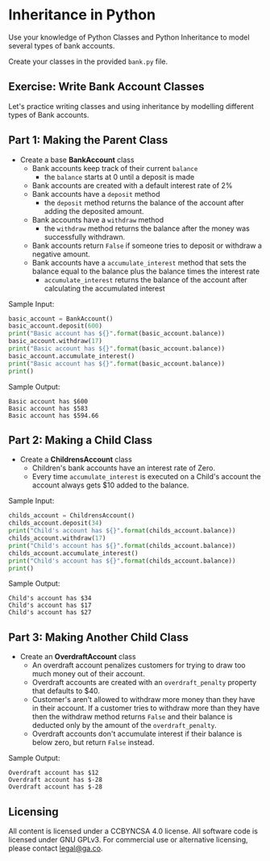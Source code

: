 # Inheritance in Python
Use your knowledge of Python Classes and Python Inheritance to model several
types of bank accounts.

Create your classes in the provided `bank.py` file.

## Exercise: Write Bank Account Classes
Let's practice writing classes and using inheritance by modelling different types
of Bank accounts.

## Part 1: Making the Parent Class

* Create a base **BankAccount** class
  * Bank accounts keep track of their current `balance`
    * the `balance` starts at 0 until a deposit is made
  * Bank accounts are created with a default interest rate of 2%
  * Bank accounts have a `deposit` method
    * the `deposit` method returns the balance of the account after adding the deposited amount.
  * Bank accounts have a `withdraw` method
    * the `withdraw` method returns the balance after the money was successfully withdrawn.
  * Bank accounts return `False` if someone tries to deposit or withdraw a negative amount.
  * Bank accounts have a `accumulate_interest` method that sets the balance equal to the balance plus the balance times the interest rate
    * `accumulate_interest` returns the balance of the account after calculating the accumulated interest

Sample Input:
```python
basic_account = BankAccount()
basic_account.deposit(600)
print("Basic account has ${}".format(basic_account.balance))
basic_account.withdraw(17)
print("Basic account has ${}".format(basic_account.balance))
basic_account.accumulate_interest()
print("Basic account has ${}".format(basic_account.balance))
print()
```

Sample Output:
```
Basic account has $600
Basic account has $583
Basic account has $594.66
```

## Part 2: Making a Child Class

* Create a **ChildrensAccount** class
  * Children's bank accounts have an interest rate of Zero.
  * Every time `accumulate_interest` is executed on a Child's account the
    account  always gets $10 added to the balance.

Sample Input:
```python
childs_account = ChildrensAccount()
childs_account.deposit(34)
print("Child's account has ${}".format(childs_account.balance))
childs_account.withdraw(17)
print("Child's account has ${}".format(childs_account.balance))
childs_account.accumulate_interest()
print("Child's account has ${}".format(childs_account.balance))
print()
```

Sample Output:
```
Child's account has $34
Child's account has $17
Child's account has $27
```

## Part 3: Making Another Child Class

* Create an **OverdraftAccount** class
  * An overdraft account penalizes customers for trying to draw too much
    money out of their account.
  * Overdraft accounts are created with an `overdraft_penalty` property
    that defaults to $40.
  * Customer's aren't allowed to withdraw more money than they have in their account. If a customer tries to withdraw more than they have then the withdraw method returns `False` and their balance is deducted only by the amount of the `overdraft_penalty`.
  * Overdraft accounts don't accumulate interest if their balance is below zero, but return `False` instead.
    
Sample Output:
```
Overdraft account has $12
Overdraft account has $-28
Overdraft account has $-28
```

## Licensing
All content is licensed under a CC­BY­NC­SA 4.0 license.
All software code is licensed under GNU GPLv3. For commercial use or alternative licensing, please contact legal@ga.co.

